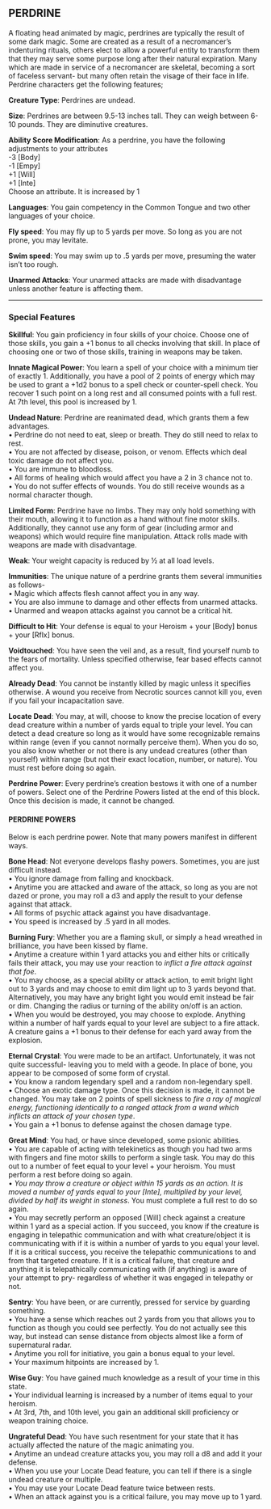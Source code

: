 ## PERDRINE
A floating head animated by magic, perdrines are typically the result of some dark magic. Some are created as a result of a necromancer’s indenturing rituals, others elect to allow a powerful entity to transform them that they may serve some purpose long after their natural expiration.  Many which are made in service of a necromancer are skeletal, becoming a sort of faceless servant- but many often retain the visage of their face in life. Perdrine characters get the following features;

**Creature Type**: Perdrines are undead.

**Size**: Perdrines are between 9.5-13 inches tall. They can weigh between 6-10 pounds. They are diminutive creatures.

**Ability Score Modification**: As a perdrine, you have the following adjustments to your attributes  
-3 [Body]  
-1 [Empy]  
+1 [Will]  
+1 [Inte]  
Choose an attribute. It is increased by 1

**Languages**: You gain competency in the Common Tongue and two other languages of your choice.

**Fly speed**: You may fly up to 5 yards per move. So long as you are not prone, you may levitate.

**Swim speed**: You may swim up to .5 yards per move, presuming the water isn’t too rough.

**Unarmed Attacks**: Your unarmed attacks are made with disadvantage unless another feature is affecting them.

-----

### Special Features

**Skillful**: You gain proficiency in four skills of your choice. Choose one of those skills, you gain a +1 bonus to all checks involving that skill. In place of choosing one or two of those skills, training in weapons may be taken.

**Innate Magical Power**: You learn a spell of your choice with a minimum tier of exactly 1. Additionally, you have a pool of 2 points of energy which may be used to grant a +1d2 bonus to a spell check or counter-spell check. You recover 1 such point on a long rest and all consumed points with a full rest.
At 7th level, this pool is increased by 1.

**Undead Nature**: Perdrine are reanimated dead, which grants them a few advantages.  
 • Perdrine do not need to eat, sleep or breath. They do still need to relax to rest.  
 • You are not affected by disease, poison, or venom. Effects which deal toxic damage do not affect you.  
 • You are immune to bloodloss.  
 • All forms of healing which would affect you have a 2 in 3 chance not to.  
 • You do not suffer effects of wounds. You do still receive wounds as a normal character though.

**Limited Form**: Perdrine have no limbs. They may only hold something with their mouth, allowing it to function as a hand without fine motor skills.  
Additionally, they cannot use any form of gear (including armor and weapons) which would require fine manipulation. Attack rolls made with weapons are made with disadvantage.

**Weak**: Your weight capacity is reduced by ½ at all load levels.

**Immunities**: The unique nature of a perdrine grants them several immunities as follows-  
 • Magic which affects flesh cannot affect you in any way.  
 • You are also immune to damage and other effects from unarmed attacks.  
 • Unarmed and weapon attacks against you cannot be a critical hit.

**Difficult to Hit**: Your defense is equal to your Heroism + your [Body] bonus + your [Rflx] bonus.

**Voidtouched**: You have seen the veil and, as a result, find yourself numb to the fears of mortality. Unless specified otherwise, fear based effects cannot affect you.

**Already Dead**: You cannot be instantly killed by magic unless it specifies otherwise. A wound you receive from Necrotic sources cannot kill you, even if you fail your incapacitation save.

**Locate Dead**: You may, at will, choose to know the precise location of every dead creature within a number of yards equal to triple your level. You can detect a dead creature so long as it would have some recognizable remains within range (even if you cannot normally perceive them). When you do so, you also know whether or not there is any undead creatures (other than yourself) within range (but not their exact location, number, or nature). You must rest before doing so again.

**Perdrine Power**: Every perdrine’s creation bestows it with one of a number of powers. Select one of the Perdrine Powers listed at the end of this block. Once this decision is made, it cannot be changed.

#### PERDRINE POWERS
Below is each perdrine power. Note that many powers manifest in different ways.

**Bone Head**: Not everyone develops flashy powers. Sometimes, you are just difficult instead.  
 • You ignore damage from falling and knockback.  
 • Anytime you are attacked and aware of the attack, so long as you are not dazed or prone, you may roll a d3 and apply the result to your defense against that attack.  
 • All forms of psychic attack against you have disadvantage.  
 • You speed is increased by .5 yard in all modes.

**Burning Fury**: Whether you are a flaming skull, or simply a head wreathed in brilliance, you have been kissed by flame.  
 • Anytime a creature within 1 yard attacks you and either hits or critically fails their attack, you may use your reaction to *inflict a fire attack against that foe*.  
 • You may choose, as a special ability or attack action, to emit bright light out to 3 yards and may choose to emit dim light up to 3 yards beyond that. Alternatively, you may have any bright light you would emit instead be fair or dim. Changing the radius or turning of the ability on/off is an action.  
 • When you would be destroyed, you may choose to explode. Anything within a number of half yards equal to your level are subject to a fire attack. A creature gains a +1 bonus to their defense for each yard away from the explosion.

 **Eternal Crystal**: You were made to be an artifact. Unfortunately, it was not quite successful- leaving you to meld with a geode. In place of bone, you appear to be composed of some form of crystal.  
 • You know a random legendary spell and a random non-legendary spell.  
 • Choose an exotic damage type. Once this decision is made, it cannot be changed. You may take on 2 points of spell sickness to *fire a ray of magical energy, functioning identically to a ranged attack from a wand which inflicts an attack of your chosen type*.  
 • You gain a +1 bonus to defense against the chosen damage type.

**Great Mind**: You had, or have since developed, some psionic abilities.  
 • You are capable of acting with telekinetics as though you had two arms with fingers and fine motor skills to perform a single task. You may do this out to a number of feet equal to your level + your heroism. You must perform a rest before doing so again.  
 • *You may throw a creature or object within 15 yards as an action. It is moved a number of yards equal to your [Inte], multiplied by your level, divided by half its weight in stoness*. You must complete a full rest to do so again.  
 • You may secretly perform an opposed [Will] check against a creature within 1 yard as a special action. If you succeed, you know if the creature is engaging in telepathic communication and with what creature/object it is communicating with if it is within a number of yards to you equal your level. If it is a critical success, you receive the telepathic communications to and from that targeted creature. If it is a critical failure, that creature and anything it is telepathically communicating with (if anything) is aware of your attempt to pry- regardless of whether it was engaged in telepathy or not.

 **Sentry**: You have been, or are currently, pressed for service by guarding something.  
 • You have a sense which reaches out 2 yards from you that allows you to function as though you could see perfectly. You do not actually see this way, but instead can sense distance from objects almost like a form of supernatural radar.  
 • Anytime you roll for initiative, you gain a bonus equal to your level.  
 • Your maximum hitpoints are increased by 1.

 **Wise Guy**: You have gained much knowledge as a result of your time in this state.  
 • Your individual learning is increased by a number of items equal to your heroism.  
 • At 3rd, 7th, and 10th level, you gain an additional skill proficiency or weapon training choice.

 **Ungrateful Dead**: You have such resentment for your state that it has actually affected the nature of the magic animating you.    
 • Anytime an undead creature attacks you, you may roll a d8 and add it your defense.  
 • When you use your Locate Dead feature, you can tell if there is a single undead creature or multiple.  
 • You may use your Locate Dead feature twice between rests.  
 • When an attack against you is a critical failure, you may move up to 1 yard.
